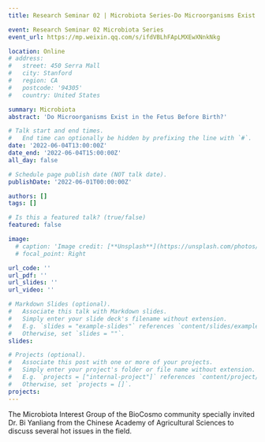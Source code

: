 ```yaml
---
title: Research Seminar 02 | Microbiota Series-Do Microorganisms Exist in the Fetus Before Birth?

event: Research Seminar 02 Microbiota Series
event_url: https://mp.weixin.qq.com/s/ifdVBLhFApLMXEwXNnkNkg

location: Online
# address:
#   street: 450 Serra Mall
#   city: Stanford
#   region: CA
#   postcode: '94305'
#   country: United States

summary: Microbiota
abstract: 'Do Microorganisms Exist in the Fetus Before Birth?'

# Talk start and end times.
#   End time can optionally be hidden by prefixing the line with `#`.
date: '2022-06-04T13:00:00Z'
date_end: '2022-06-04T15:00:00Z'
all_day: false

# Schedule page publish date (NOT talk date).
publishDate: '2022-06-01T00:00:00Z'

authors: []
tags: []

# Is this a featured talk? (true/false)
featured: false

image:
  # caption: 'Image credit: [**Unsplash**](https://unsplash.com/photos/bzdhc5b3Bxs)'
  # focal_point: Right

url_code: ''
url_pdf: ''
url_slides: ''
url_video: ''

# Markdown Slides (optional).
#   Associate this talk with Markdown slides.
#   Simply enter your slide deck's filename without extension.
#   E.g. `slides = "example-slides"` references `content/slides/example-slides.md`.
#   Otherwise, set `slides = ""`.
slides:

# Projects (optional).
#   Associate this post with one or more of your projects.
#   Simply enter your project's folder or file name without extension.
#   E.g. `projects = ["internal-project"]` references `content/project/deep-learning/index.md`.
#   Otherwise, set `projects = []`.
projects:
---
```

The Microbiota Interest Group of the BioCosmo community specially invited Dr. Bi Yanliang from the Chinese Academy of Agricultural Sciences to discuss several hot issues in the field.
